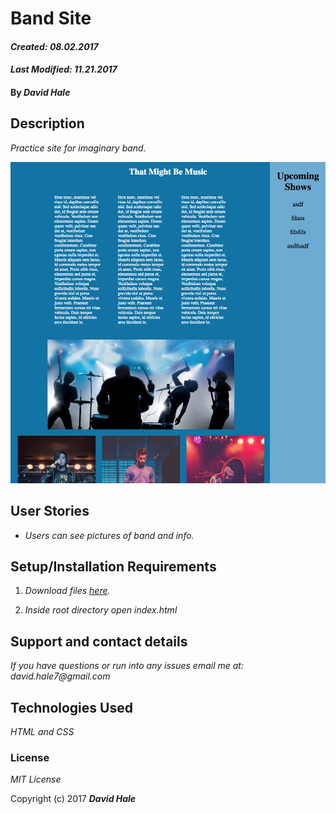 # Band Site

#### _Created: 08.02.2017_
#### _Last Modified: 11.21.2017_

#### By _David Hale_

## Description

_Practice site for imaginary band._

![Screenshot](https://github.com/phuzisham/band-site/blob/master/img/cap.png "Screen Capture")

## User Stories

* _Users can see pictures of band and info._

## Setup/Installation Requirements

1. _Download files [here](https://github.com/phuzisham/band-site.git)._

2. _Inside root directory open index.html_

## Support and contact details

_If you have questions or run into any issues email me at: david.hale7@gmail.com_

## Technologies Used

_HTML and CSS_

### License

*MIT License*

Copyright (c) 2017 **_David Hale_**
